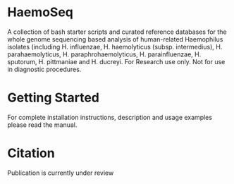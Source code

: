 # HaemoSeq
A collection of bash starter scripts and curated reference databases for the whole genome sequencing based analysis of human-related Haemophilus isolates (including H. influenzae, H. haemolyticus (subsp. intermedius), H. parahaemolyticus, H. paraphrohaemolyticus, H. parainfluenzae, H. sputorum, H. pittmaniae and H. ducreyi.
For Research use only. Not for use in diagnostic procedures.

# Getting Started
For complete installation instructions, description and usage examples please read the manual.

# Citation
Publication is currently under review
